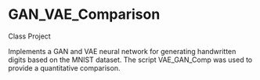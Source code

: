 # GAN_VAE_Comparison
Class Project

Implements a GAN and VAE neural network for generating handwritten digits based on the MNIST dataset. The script VAE_GAN_Comp was used to provide a quantitative comparison.
